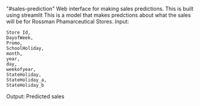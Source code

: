 "#sales-prediction"
Web interface for making sales predictions. This is built using streamlit
This is a model that makes predctions about what the sales will be for Rossman Phamarceutical Stores.
Input:

    Store Id,
    DayofWeek,
    Promo,
    SchoolHoliday,
    month,
    year,
    day,
    weekofyear,
    StateHoliday,
    StateHoliday_a,
    StateHoliday_b

Output:
    Predicted sales 
